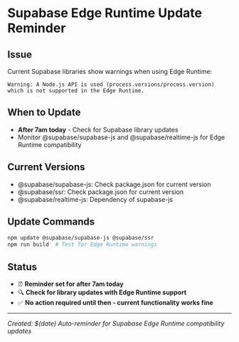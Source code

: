 # Supabase Edge Runtime Update Reminder

## Issue
Current Supabase libraries show warnings when using Edge Runtime:
```
Warning: A Node.js API is used (process.versions/process.version) which is not supported in the Edge Runtime.
```

## When to Update
- **After 7am today** - Check for Supabase library updates
- Monitor @supabase/supabase-js and @supabase/realtime-js for Edge Runtime compatibility

## Current Versions
- @supabase/supabase-js: Check package.json for current version
- @supabase/ssr: Check package.json for current version
- @supabase/realtime-js: Dependency of supabase-js

## Update Commands
```bash
npm update @supabase/supabase-js @supabase/ssr
npm run build  # Test for Edge Runtime warnings
```

## Status
- ⏰ **Reminder set for after 7am today**
- 🔍 **Check for library updates with Edge Runtime support**
- ✅ **No action required until then - current functionality works fine**

---
*Created: $(date)*
*Auto-reminder for Supabase Edge Runtime compatibility updates*